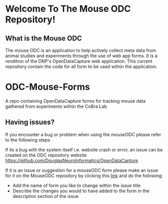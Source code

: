 # Welcome To The Mouse ODC Repository!

## What is the Mouse ODC

The mouse ODC is an application to help actively collect meta data from animal studies and experiments through the use of web app forms. It is a rendition of the DNP's OpenDataCapture web application. This current repository contain the code for all form to be used within the application. 

# ODC-Mouse-Forms
A repo containing OpenDataCapture forms for tracking mouse data gathered from experiments within the CoBra Lab

## Having issues?

If you encounter a bug or problem when using the mouseODC please refer to the following steps

 If its a bug with the system itself i.e. website crash or error, an issue can be created on the ODC repository website https://github.com/DouglasNeuroInformatics/OpenDataCapture

 If it is an issue or suggestion for a mouseODC form please make an issue for it on the MouseODC repository by clicking this [link](https://github.com/CoBrALab/ODC-Mouse-Forms/issues/new) and do the following:
 
 - Add the name of form you like to change within the issue title
 - Describe the changes you would to have added to the form in the description section of the issue
